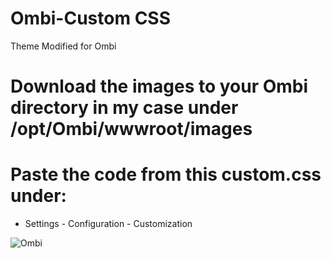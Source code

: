 # Ombi-Custom CSS

Theme Modified for Ombi

# Download the images to your Ombi directory in my case under /opt/Ombi/wwwroot/images

# Paste the code from this custom.css under:

* Settings - Configuration - Customization

![Ombi](https://user-images.githubusercontent.com/32961904/54137742-79855680-441e-11e9-857c-1a832fb7d1c9.png)


